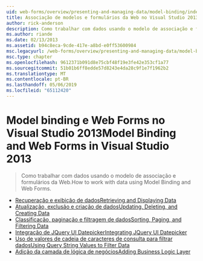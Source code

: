 ```yaml
---
uid: web-forms/overview/presenting-and-managing-data/model-binding/index
title: Associação de modelos e formulários da Web no Visual Studio 2013 | Microsoft Docs
author: rick-anderson
description: Como trabalhar com dados usando o modelo de associação e formulários da Web.
ms.author: riande
ms.date: 02/13/2013
ms.assetid: b94c8eca-9cde-417e-a8bd-e0ff53600984
msc.legacyurl: /web-forms/overview/presenting-and-managing-data/model-binding
msc.type: chapter
ms.openlocfilehash: 9612371b091d8e75cbf48f19e3fe42e353cf1a77
ms.sourcegitcommit: 51b01b6ff8edde57d8243e4da28c9f1e7f1962b2
ms.translationtype: MT
ms.contentlocale: pt-BR
ms.lasthandoff: 05/06/2019
ms.locfileid: "65112420"
---
```

# <a name="model-binding-and-web-forms-in-visual-studio-2013"></a><span data-ttu-id="2bc84-103">Model binding e Web Forms no Visual Studio 2013</span><span class="sxs-lookup"><span data-stu-id="2bc84-103">Model Binding and Web Forms in Visual Studio 2013</span></span>

> <span data-ttu-id="2bc84-104">Como trabalhar com dados usando o modelo de associação e formulários da Web.</span><span class="sxs-lookup"><span data-stu-id="2bc84-104">How to work with data using Model Binding and Web Forms.</span></span>

- [<span data-ttu-id="2bc84-105">Recuperação e exibição de dados</span><span class="sxs-lookup"><span data-stu-id="2bc84-105">Retrieving and Displaying Data</span></span>](retrieving-data.md)
- [<span data-ttu-id="2bc84-106">Atualização, exclusão e criação de dados</span><span class="sxs-lookup"><span data-stu-id="2bc84-106">Updating, Deleting, and Creating Data</span></span>](updating-deleting-and-creating-data.md)
- [<span data-ttu-id="2bc84-107">Classificação, paginação e filtragem de dados</span><span class="sxs-lookup"><span data-stu-id="2bc84-107">Sorting, Paging, and Filtering Data</span></span>](sorting-paging-and-filtering-data.md)
- [<span data-ttu-id="2bc84-108">Integração de JQuery UI Datepicker</span><span class="sxs-lookup"><span data-stu-id="2bc84-108">Integrating JQuery UI Datepicker</span></span>](integrating-jquery-ui.md)
- [<span data-ttu-id="2bc84-109">Uso de valores de cadeia de caracteres de consulta para filtrar dados</span><span class="sxs-lookup"><span data-stu-id="2bc84-109">Using Query String Values to Filter Data</span></span>](using-query-string-values-to-retrieve-data.md)
- [<span data-ttu-id="2bc84-110">Adição da camada de lógica de negócios</span><span class="sxs-lookup"><span data-stu-id="2bc84-110">Adding Business Logic Layer</span></span>](adding-business-logic-layer.md)
